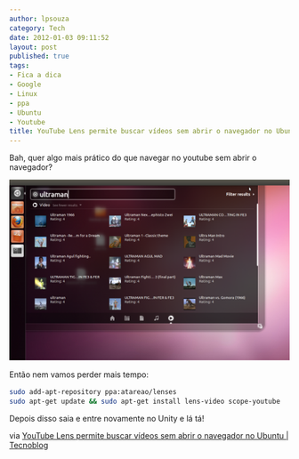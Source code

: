 ```yaml
---
author: lpsouza
category: Tech
date: 2012-01-03 09:11:52
layout: post
published: true
tags:
- Fica a dica
- Google
- Linux
- ppa
- Ubuntu
- Youtube
title: YouTube Lens permite buscar vídeos sem abrir o navegador no Ubuntu
---
```


Bah, quer algo mais prático do que navegar no youtube sem abrir o navegador?

![YouTube](/wp-content/uploads/2012/01/Screenshot-at-2012-01-02-155617-600x387.png)

Então nem vamos perder mais tempo:

```bash
sudo add-apt-repository ppa:atareao/lenses
sudo apt-get update && sudo apt-get install lens-video scope-youtube
```

Depois disso saia e entre novamente no Unity e lá tá!

via [YouTube Lens permite buscar vídeos sem abrir o navegador no Ubuntu | Tecnoblog](http://tecnoblog.net/87067/youtube-ubuntu/)
